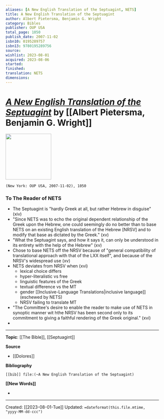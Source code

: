 ```yaml
---
aliases: [A New English Translation of the Septuagint, NETS]
title: A New English Translation of the Septuagint
author: Albert Pietersma, Benjamin G. Wright
category: Bibles
publisher: OUP USA
total_page: 1050
publish_date: 2007-11-02
isbn10: 0195289757
isbn13: 9780195289756
source: 
wishlist: 2023-08-01
acquired: 2023-08-06
started: 
finished: 
translation: NETS
dimensions: 
---
```

# *[A New English Translation of the Septuagint]()* by [[Albert Pietersma, Benjamin G. Wright]]

<img src="http://books.google.com/books/content?id=AV4SDAAAQBAJ&printsec=frontcover&img=1&zoom=1&edge=curl&source=gbs_api" width=150>

`(New York: OUP USA, 2007-11-02), 1050`

### To The Reader of NETS
- The Septuagint is "hardly Greek at all, but rather Hebrew in disguise" (xiv)
- "Since NETS was to echo the original dependent relationship of the Greek upon the Hebrew, one could seemingly do no better than to base NETS on an existing English translation of the Hebrew [NRSV] and to modify that base as dictated by the Greek." (xv)
- "What the Septuagint says, and how it says it, can only be understood in its entirety with the help of the Hebrew" (xv)
- Chose to base NETS off the NRSV because of "general compatibility of translational approach with that of the LXX itself", and because of the NRSV's widespread use (xv)
- NETS deviates from NRSV when (xvi)
	- lexical choice differs 
	- hyper-literalistic vs free 
	- linguistic features of the Greek 
	- textual difference vs the MT 
	- gender [[Inclusive-Language Translations|inclusive language]] (eschewed by NETS)
	- NRSV failing to translate MT 
- "The Committee's desire to enable the reader to make use of NETS in synoptic manner wit hthe NRSV has been second only to its commitment to giving a faithful rendering of the Greek original." (xvi)
- 


--- 
**Topic**: [[The Bible]], [[Septuagint]]

**Source**
- [[Dolores]]

**Bibliography**

```query
[[bib]] file:(~A New English Translation of the Septuagint)
```
 

**[[New Words]]**

- 

---
Created: [[2023-08-01-Tue]]
Updated: `=dateformat(this.file.mtime, "yyyy-MM-dd-ccc")`